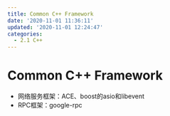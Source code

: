 ```yaml
---
title: Common C++ Framework
date: '2020-11-01 11:36:11'
updated: '2020-11-01 12:24:47'
categories:
  - 2.1 C++
---
```

# Common C++ Framework

- 网络服务框架：ACE、boost的asio和libevent
- RPC框架：google-rpc

